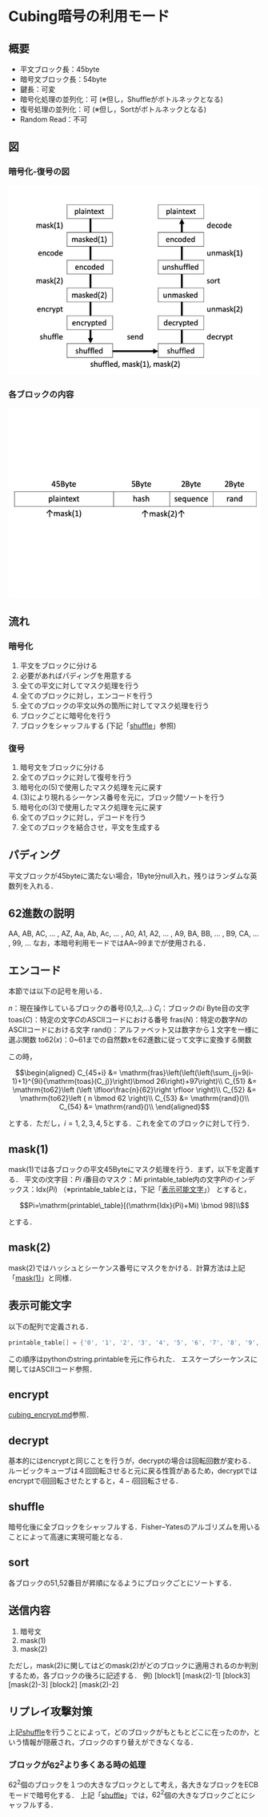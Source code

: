 # Cubing暗号の利用モード

## 概要

* 平文ブロック長：45byte
* 暗号文ブロック長：54byte
* 鍵長：可変
* 暗号化処理の並列化：可 (※但し，Shuffleがボトルネックとなる)
* 復号処理の並列化：可 (※但し，Sortがボトルネックとなる)
* Random Read：不可

## 図

### 暗号化-復号の図

![CubingModeImage](./Pictures/flow.png)

### 各ブロックの内容

![cubing_block](./Pictures/block.png)

## 流れ

### 暗号化

1. 平文をブロックに分ける
2. 必要があればパディングを用意する
3. 全ての平文に対してマスク処理を行う
4. 全てのブロックに対し，エンコードを行う
5. 全てのブロックの平文以外の箇所に対してマスク処理を行う
6. ブロックごとに暗号化を行う
7. ブロックをシャッフルする (下記「[shuffle](#shuffle)」参照)

### 復号

1. 暗号文をブロックに分ける
2. 全てのブロックに対して復号を行う
3. 暗号化の(5)で使用したマスク処理を元に戻す
4. (3)により現れるシーケンス番号を元に，ブロック間ソートを行う
5. 暗号化の(3)で使用したマスク処理を元に戻す
6. 全てのブロックに対し，デコードを行う
7. 全てのブロックを結合させ，平文を生成する

## パディング

平文ブロックが45byteに満たない場合，1Byte分null入れ，残りはランダムな英数列を入れる．

## 62進数の説明

AA, AB, AC, ... , AZ, Aa, Ab, Ac, ... , A0, A1, A2, ... , A9, BA, BB, ... , B9, CA, ... , 99, ...
なお，本暗号利用モードではAA~99までが使用される．

## エンコード

本節では以下の記号を用いる．

$n$：現在操作しているブロックの番号(0,1,2,...)
$C_i$：ブロックの$i$ Byte目の文字
$\mathrm{toas}(C)$：特定の文字$C$のASCIIコードにおける番号
$\mathrm{fras}(N)$：特定の数字$N$のASCIIコードにおける文字
$\mathrm{rand}()$：アルファベット又は数字から１文字を一様に選ぶ関数
$\mathrm{to62}(x)$：0~61までの自然数xを62進数に従って文字に変換する関数

この時，

```math
\begin{aligned}

C_{45+i} &= \mathrm{fras}\left(\left(\left(\sum_{j=9(i-1)+1}^{9i}{\mathrm{toas}(C_j)}\right)\bmod 26\right)+97\right)\\

C_{51} &= \mathrm{to62}\left (\left \lfloor\frac{n}{62}\right \rfloor \right)\\

C_{52} &= \mathrm{to62}\left ( n \bmod 62 \right)\\

C_{53} &= \mathrm{rand}()\\

C_{54} &= \mathrm{rand}()\\

\end{aligned}
```

とする．ただし，$i=1,2,3,4,5$とする．これを全てのブロックに対して行う．

## mask(1)

mask(1)では各ブロックの平文45Byteにマスク処理を行う．まず，以下を定義する．
平文の$i$文字目：$Pi$
$i$番目のマスク：$Mi$
$\mathrm{printable\_table}$内の文字$Pi$のインデックス：$\mathrm{Idx}(Pi)$ （※$\mathrm{printable\_table}$とは，下記「[表示可能文字](#表示可能文字)」）
とすると，

```math
Pi=\mathrm{printable\_table}[(\mathrm{Idx}(Pi)+Mi) \bmod 98]\\
```

とする．

## mask(2)

mask(2)ではハッシュとシーケンス番号にマスクをかける．計算方法は上記「[mask(1)](#mask\(1\))」と同様．

## 表示可能文字

以下の配列で定義される．

``` cpp
printable_table[] = {'0', '1', '2', '3', '4', '5', '6', '7', '8', '9', 'a', 'b', 'c', 'd', 'e', 'f', 'g', 'h', 'i', 'j', 'k', 'l', 'm', 'n', 'o', 'p', 'q', 'r', 's', 't', 'u', 'v', 'w', 'x', 'y', 'z', 'A', 'B', 'C', 'D', 'E', 'F', 'G', 'H', 'I', 'J', 'K', 'L', 'M', 'N', 'O', 'P', 'Q', 'R', 'S', 'T', 'U', 'V', 'W', 'X', 'Y', 'Z', '!', '"', '#', '$', '%', '&', '\'', '(', ')', '*', '+', ',', '-', '.', '/', ':', ';', '<', '=', '>', '?', '@', '[', '\\', ']', '^', '_', '`', '{', '|', '}', '~', ' ', '\n', '\0', '\t'};
```

この順序はpythonのstring.printableを元に作られた．
エスケープシーケンスに関してはASCIIコード参照．

## encrypt

[cubing_encrypt.md](./cubing_encrypt.md)参照．

## decrypt

基本的にはencryptと同じことを行うが，decryptの場合は回転回数が変わる．
ルービックキューブは４回回転させると元に戻る性質があるため，decryptではencryptで$i$回回転させたとすると，$4-i$回回転させる．

## shuffle

暗号化後に全ブロックをシャッフルする．Fisher–Yatesのアルゴリズムを用いることによって高速に実現可能となる．

## sort

各ブロックの51,52番目が昇順になるようにブロックごとにソートする．

## 送信内容

1. 暗号文
2. mask(1)
3. mask(2)

ただし，mask(2)に関してはどのmask(2)がどのブロックに適用されるのか判別するため，各ブロックの後ろに記述する．
例) [block1] [mask(2)-1] [block3] [mask(2)-3] [block2] [mask(2)-2]

## リプレイ攻撃対策

上記[shuffle](#shuffle)を行うことによって，どのブロックがもともとどこに在ったのか，という情報が隠蔽され，ブロックのすり替えができなくなる．

### ブロックが$62^2$より多くある時の処理

$62^2$個のブロックを１つの大きなブロックとして考え，各大きなブロックをECBモードで暗号化する．
上記「[shuffle](#shuffle)」では，$62^2$個の大きなブロックごとにシャッフルする．
